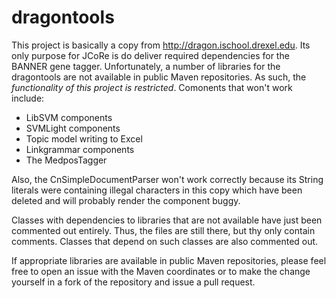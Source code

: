 # dragontools

This project is basically a copy from http://dragon.ischool.drexel.edu. Its only purpose for JCoRe is do deliver required dependencies for the BANNER gene tagger.
Unfortunately, a number of libraries for the dragontools are not available in public Maven repositories. As such, the *functionality of this project is restricted*.
Comonents that won't work include:
* LibSVM components
* SVMLight components
* Topic model writing to Excel
* Linkgrammar components
* The MedposTagger

Also, the CnSimpleDocumentParser won't work correctly because its String literals were containing illegal characters in this copy which have been deleted and will probably render the component buggy.

Classes with dependencies to libraries that are not available have just been commented out entirely. Thus, the files are still there, but thy only contain comments.
Classes that depend on such classes are also commented out.

If appropriate libraries are available in public Maven repositories, please feel free to open an issue with the Maven coordinates or to make the change yourself in a fork of the repository and issue a pull request.

